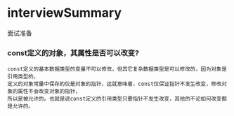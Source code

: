 # interviewSummary
面试准备
### const定义的对象，其属性是否可以改变?
    const定义的基本数据类型的变量不可以修改，但其它复杂数据类型是可以修改的，因为对象是引用类型的，
    定义的对象常量中保存的仅是对象的指针，这就意味着，const仅保证指针不发生改变，修改对象的属性不会改变对象的指针，
    所以是被允许的。也就是说const定义的引用类型只要指针不发生改变，其他的不论如何改变都是允许的。
